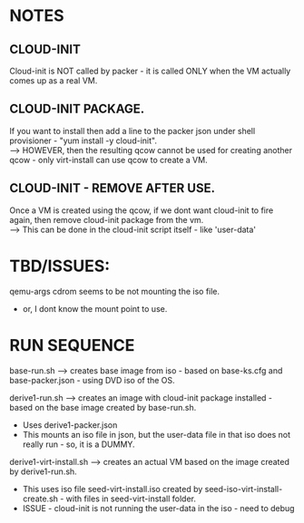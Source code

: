 # NOTES
## CLOUD-INIT  
Cloud-init is NOT called by packer - it is called ONLY when the VM actually comes up as a real VM.  
  
## CLOUD-INIT PACKAGE. 
If you want to install then add a line to the packer json under shell provisioner - "yum install -y cloud-init".   
--> HOWEVER, then the resulting qcow cannot be used for creating another qcow - only virt-install can use qcow to create a VM. 

## CLOUD-INIT - REMOVE AFTER USE. 
Once a VM is created using the qcow, if we dont want cloud-init to fire again, then remove cloud-init package from the vm.  
--> This can be done in the cloud-init script itself - like 'user-data'

# TBD/ISSUES:  
qemu-args cdrom seems to be not mounting the iso file. 
- or, I dont know the mount point to use. 

# RUN SEQUENCE
base-run.sh --> creates base image from iso - based on base-ks.cfg and base-packer.json - using DVD iso of the OS. 

derive1-run.sh --> creates an image with cloud-init package installed - based on the base image created by base-run.sh. 
- Uses derive1-packer.json
- This mounts an iso file in json, but the user-data file in that iso does not really run - so, it is a DUMMY. 

derive1-virt-install.sh --> creates an actual VM based on the image created by derive1-run.sh.  
- This uses iso file seed-virt-install.iso created by seed-iso-virt-install-create.sh - with files in seed-virt-install folder. 
- ISSUE - cloud-init is not running the user-data in the iso - need to debug

